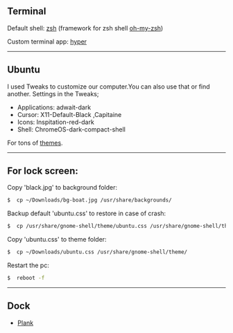 ## Terminal

Default shell: [zsh](https://www.zsh.org/) (framework for zsh shell [oh-my-zsh](https://ohmyz.sh/))


Custom terminal app: [hyper](https://hyper.is/)
*******************************************************************************************************************

## Ubuntu
  I used Tweaks to customize our computer.You can also use that or find another.
  Settings in the Tweaks;
  * Applications: adwait-dark
  * Cursor: X11-Default-Black ,Capitaine
  * Icons: Inspitation-red-dark
  * Shell: ChromeOS-dark-compact-shell

For tons of [themes](https://www.gnome-look.org/).
********************************************************************************************************************

## For lock screen:

Copy 'black.jpg' to background folder:

``` bash
$  cp ~/Downloads/bg-boat.jpg /usr/share/backgrounds/
```

Backup default 'ubuntu.css' to restore in case of crash:
``` bash
$  cp /usr/share/gnome-shell/theme/ubuntu.css /usr/share/gnome-shell/theme/ubuntu.bk
```
Copy 'ubuntu.css' to theme folder:
``` bash
$  cp ~/Downloads/ubuntu.css /usr/share/gnome-shell/theme/
```
Restart the pc:
```bash
$  reboot -f
```
***********************************************************************************************************************
## Dock
* [Plank](https://launchpad.net/plank)

